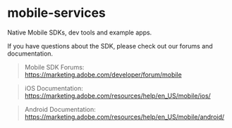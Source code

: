 mobile-services
===============

Native Mobile SDKs, dev tools and example apps.

If you have questions about the SDK, please check out our forums and documentation.

> Mobile SDK Forums: https://marketing.adobe.com/developer/forum/mobile

> iOS Documentation: https://marketing.adobe.com/resources/help/en_US/mobile/ios/

> Android Documentation: https://marketing.adobe.com/resources/help/en_US/mobile/android/
